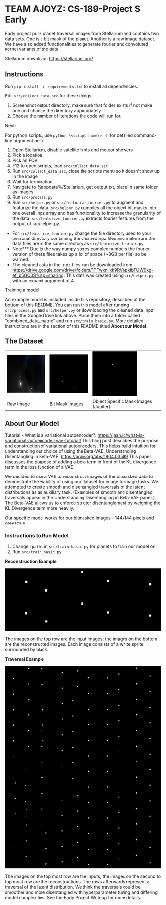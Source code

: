 
# TEAM AJOYZ: CS-189-Project S Early

Early project pulls planet traversal images from Stellarium and contains two data sets. One is a bit mask of the planet. Another is a raw image dataset. We have also added functionalities to generate fourier and convoluted kernel variants of the data.

Stellarium download: https://stellarium.org/

## Instructions

Run ``pip install -r requirements.txt`` to install all dependencies.

Edit ``src/collect_data.scc`` for these things:

1. Screenshot output directory, make sure that folder exists if not make one and change the directory appropriately.
2. Choose the number of iterations the code will run for.

Next:

For python scripts, use ``python \<script name\> -h`` for detailed command-line argument help. 

1. Open Stellarium, disable satellite hints and meteor showers
2. Pick a location
3. Pick an FOV
4. F12 to open scripts, load ``src/collect_data.ssc``
5. Run ``src/collect_data.ssc``, close the scripts menu so it doesn't show up in the image
6. Wait for termination
7. Navigate to %appdata%/Stellarium, get output.txt, place in same folder as images
8. Run ``src/process.py``
9. Run ``src/helper.py`` or ``src/featurize_fourier.p``y to augment and featurize the data. ``src/helper.py`` compiles all the object bit masks into one overall .npz array and has functionality to increase the granularity of the data. ``src/featurize_fourier.py`` extracts fourier features from the output of src/helper.py.

- For ``src/featurize_fourier.py`` change the file directory used to your personal directory containing the cleaned.npz files and make sure the data files are in the same directory as ``src/featurize_fourier.py``
- Note\*\*\* Due to the way numpy stores complex numbers the fourier version of these files takes up a lot of space (~8GB per file) so be warned.
- The cleaned data in the .npz files can be downloaded from https://drive.google.com/drive/folders/1TFwxn_xk9RVnpkibTUW9kg-ef_b5GC0S?usp=sharing. This data was created using ``src/helper.py`` with an expand argument of 4.

Training a model:

An example model is included inside this repository, described at the bottom of this README. You can run this model after running ``src/process.py`` and ``src/helper.py`` or downloading the cleaned data .npz files in the Google Drive link above. Place them into a folder called "combined_data_matrix" and run ``src/train_basic.py``. More detailed instructions are in the section of this README titled **About our Model**.

## The Dataset

<table>
  <tr>
    <td><img src="https://github.com/jacobyeung/CS-189-Project/blob/main/Raw%20Images/image/0.png"></td>
    <td><img src="https://github.com/jacobyeung/CS-189-Project/blob/main/Raw%20Images/object_bit_mask/0.png"></td>
    <td><img src="https://github.com/jacobyeung/CS-189-Project/blob/main/Raw%20Images/object_indexed_mask/10000_images/Jupiter.png"></td>
  </tr>
  <tr>
    <td>Raw Image</td>
     <td>Bit Mask Images</td>
     <td>Object Specific Mask Images (Jupiter)</td>
  </tr>
 </table>

## About Our Model

Tutorial - What is a variational autoencoder?: https://jaan.io/what-is-variational-autoencoder-vae-tutorial/
This blog post describes the purpose and construction of variational autoencoders. This helps build intuition for understanding our choice of using the Beta-VAE.
Understanding Disentangling in Beta-VAE: https://arxiv.org/abs/1804.03599
This paper discusses the purpose of adding a beta term in front of the KL divergence term in the loss function of a VAE.

We decided to use a VAE to reconstruct images of the bitmasked data to demonstrate the viability of using our dataset for image to image tasks. We attempted to create smooth and disentangled traversals of the latent distributions as an auxiliary task. (Examples of smooth and disentangled traversals appear in the Understanding Disentangling in Beta-VAE paper.) The Beta-VAE allows us to enforce stricter disentanglement by weighing the KL Divergence term more heavily.

Our specific model works for our bitmasked images - 144x144 pixels and greyscale.

### Instructions to Run Model

1. Change ``fpaths`` in ``src/train_basic.py`` for planets to train our model on
2. Run ``src/train_basic.py``

**Reconstruction Example**

<p class="aligncenter">
    <img src="https://github.com/jacobyeung/CS-189-Project/blob/main/Reconstruction Examples/Sun/25.png">  
</p>
The images on the top row are the input images; the images on the bottom are the reconstructed images. Each image consists of a white sprite surrounded by black.

**Traversal Example**

<p class="aligncenter">
    <img src="https://github.com/jacobyeung/CS-189-Project/blob/main/Reconstruction Examples/Sun traversal.png">  
</p>
The images on the top most row are the inputs; the images on the second to top most row are the reconstructions. The rows afterwards represent a traversal of the latent distribution. We think the traversals could be smoother and more disentangled with hyperparameter tuning and differing model complexities.  
See the Early Project Writeup for more details.
